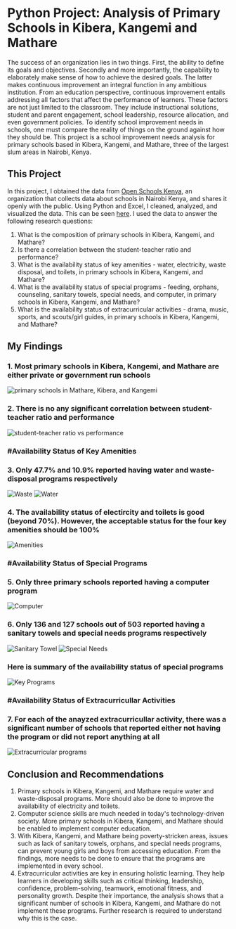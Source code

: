 # Python Project: Analysis of Primary Schools in Kibera, Kangemi and Mathare

The success of an organization lies in two things. First, the ability to define its goals and objectives. Secondly and more importantly, the capability to elaborately make sense of how to achieve the desired goals. The latter makes continuous improvement an integral function in any ambitious institution. From an education perspective, continuous improvement entails addressing all factors that affect the performance of learners. These factors are not just limited to the classroom. They include instructional solutions, student and parent engagement, school leadership, resource allocation, and even government policies. To identify school improvement needs in schools, one must compare the reality of things on the ground against how they should be. This project is a school improvement needs analysis for primary schools based in Kibera, Kangemi, and Mathare, three of the largest slum areas in Nairobi, Kenya.

## This Project

In this project, I obtained the data from [Open Schools Kenya](https://openschoolskenya.org/schools.json), an organization that collects data about schools in Nairobi Kenya, and shares it openly with the public. Using Python and Excel, I cleaned, analyzed, and visualized the data. This can be seen [here](https://nbviewer.org/github/Solo254Analyst/Analyzing_Primary_Schools/blob/main/Analysis%20of%20Primary%20Schools%20in%20Kibera%2C%20Kangemi%2C%20and%20Mathare%20.ipynb). I used the data to answer the following research questions:
1. What is the composition of primary schools in Kibera, Kangemi, and Mathare?
2. Is there a correlation between the student-teacher ratio and performance?
3. What is the availability status of key amenities - water, electricity, waste disposal, and toilets, in primary schools in Kibera, Kangemi, and Mathare?
4. What is the availability status of special programs - feeding, orphans, counseling, sanitary towels, special needs, and computer, in primary schools in Kibera, Kangemi, and Mathare?
5. What is the availability status of extracurricular activities - drama, music, sports, and scouts/girl guides, in primary schools in Kibera, Kangemi, and Mathare?

## My Findings
### 1. Most primary schools in Kibera, Kangemi, and Mathare are either private or government run schools
![primary schools in Mathare, Kibera, and Kangemi](https://user-images.githubusercontent.com/118732615/215311833-884a95ac-2972-46e4-a000-21b278ce0749.png)
### 2. There is no any significant correlation between student-teacher ratio and performance
![student-teacher ratio vs performance](https://user-images.githubusercontent.com/118732615/215312118-7e25684e-a697-4fd6-a4f7-29c5ef93f20d.png)
### #Availability Status of Key Amenities 
### 3. Only 47.7% and 10.9% reported having water and waste-disposal programs respectively
![Waste](https://user-images.githubusercontent.com/118732615/215313166-8d05c653-657b-4b34-84d0-33fa54e9d8f0.png)
![Water](https://user-images.githubusercontent.com/118732615/215313176-103c68e4-e714-4841-9ae7-43df64075f18.png)
### 4. The availability status of electircity and toilets is good (beyond 70%). However, the acceptable status for the four key amenities should be 100%
![Amenities](https://user-images.githubusercontent.com/118732615/215313201-89e4dc45-2984-42a6-aed1-ff5510a246ae.png)
### #Availability Status of Special Programs
### 5. Only three primary schools reported having a computer program
![Computer](https://user-images.githubusercontent.com/118732615/215314858-1767d2e6-e3cb-4fdd-848d-73bb76610b81.png)
### 6. Only 136 and 127 schools out of 503 reported having a sanitary towels and special needs programs respectively
![Sanitary Towel](https://user-images.githubusercontent.com/118732615/215314880-2c2a6db7-fdf4-4bbd-9415-3cb27664452b.png)
![Special Needs](https://user-images.githubusercontent.com/118732615/215316510-7814652c-9c9a-44b3-9bf0-46426262996a.png)
### Here is summary of the availability status of special programs
![Key Programs](https://user-images.githubusercontent.com/118732615/215314920-00702cf5-87c2-457e-9b31-3ca789e09164.png)
### #Availability Status of Extracurricullar Activities
### 7. For each of the anayzed extracurricullar activity, there was a significant number of schools that reported either not having the program or did not report anything at all
![Extracurricular programs](https://user-images.githubusercontent.com/118732615/215315900-3e823383-aabd-4642-bc23-c233b6c611f3.png)
## Conclusion and Recommendations
1. Primary schools in Kibera, Kangemi, and Mathare require water and waste-disposal programs. More should also be done to improve the availability of electricity and toilets.
2. Computer science skills are much needed in today's technology-driven society. More primary schools in Kibera, Kangemi, and Mathare should be enabled to implement computer education.
3. With Kibera, Kangemi, and Mathare being poverty-stricken areas, issues such as lack of sanitary towels, orphans, and special needs programs, can prevent young girls and boys from accessing education. From the findings, more needs to be done to ensure that the programs are implemented in every school. 
4. Extracurricular activities are key in ensuring holistic learning. They help learners in developing skills such as critical thinking, leadership, confidence, problem-solving, teamwork, emotional fitness, and personality growth. Despite their importance, the analysis shows that a significant number of schools in Kibera, Kangemi, and Mathare do not implement these programs. Further research is required to understand why this is the case.

